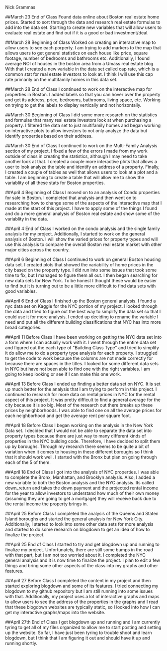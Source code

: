 Nick Grammas

##March 23 End of Class
Found data online about Boston real estate home prices. Started to sort through the data and research real estate formulas to add into the data set. Starting to create new variables that will allow users to evaluate real estate and find out if it is a good or bad investment/deal. 

##March 28 Beginning of Class
Worked on creating an interactive map to allow users to see each porperty. I am trying to add markers to the map that allows users to get general statistics on each house like price, square footage, number of bedrooms and bathrooms etc. Additionally, I found average NOI of houses in the boston area from a Umass real estate blog. With that I created a new variable in the data set called cap rate, which is a common stat for real estate investors to look at. I think I will use this cap rate primarily on the multifamily homes in this data set. 

##March 28 End of Class
I continued to work on the interactive map for properties in Boston. I added labels so that you can hover over the property and get its address, price, bedrooms, bathrooms, living space, etc. Working on trying to get the labels to display vertically and not horizontally. 

##March 30 Beginning of Class
I did some more research on the statistics and formulas that many real estate investors look at when purchasing a property. I filtered the data set to just multifamily homes and began working on interactive plots to allow investors to not only analyze the data but identify properties based on their address. 

##March 30 End of Class
I continued to work on the Multi-Family Analysis section of my project. I fixed a few of the errors I made from my work outside of class in creating the statistics, although I may need to take another look at that. I created a couple more interactive plots that allows a user to look analyze the table and identify an address of a property. Finally, I created a couple of tables as well that allows users to look at a plot and a table. I am beginning to create a table that will allow me to show the variablity of all these stats for Boston properties. 

##April 4 Beginning of Class
I moved on to an analysis of Condo properties for sale in Boston. I completed that analysis and then went on to researching how to change some of the aspects of the interactive map that I made at the start of this project. I have to apply some of the things I found and do a more general analysis of Boston real estate and show some of the variablity in the data. 

##April 4 End of Class
I worked on the condo analysis and the single family analysis for my project. Additionally, I started to work on the general analysis of Boston. I will show the varied prices for property types and will use this analysis to compare the overall Boston real estate market with other major cities across the country. 

##April 6 Beginning of Class
I continued to work on general Boston housing data set. I created plots that showed the variability of home prices in the city based on the property type. I did run into some issues that took some time to fix, but I managed to figure them all out. I then began searching for new data sets for New York. To be honest I thought these would be easier to find but it is turning out to be a little more difficult to find data sets with good variables. 

##April 6 End of Class
I finished up the Boston general analysis. I found a nyc data set on Kaggle for the NYC portion of my project. I looked through the data and tried to figure out the best way to simplify the data set so that I could use it for more analysis. I ended up deciding to rename the variable I need and put all the different building classifications that NYC has into more broad categories. 

##April 11 Before Class
I have been working on getting the NYC data set into a form where I can actually work with it. I went through the entire data set and figured out the each type of "Building Class Type" and tried to simplify it do allow me to do a property type analysis for each property. I struggled to get the code to work because the columns are not made correctly for because there are spaces in the titles. I looked for some different data sets in NYC but have not been able to find one with the right variables. I am going to keep looking or see if I can make this one work. 

##April 13 Before Class 
I ended up finding a better data set on NYC. It is set up much better for the analysis that I am trying to perform in this project. I continued to research for more data on rental prices in NYC for the rental aspect of this project. It was pretty difficult to find a general average for the city because it is so big. Most of the research out there breaks up these prices by neighborhoods. I was able to find one on all the average prices for each neighborhood and get the average rent per square foot. 

##April 18 Before Class
I began working on the analysis in the New York Data set. I decided that I would not be able to separate the data set into property types because there are just way to many different kinds of properties in the NYC building code. Therefore, I have decided to split them up by boroughs. Through my research there seems to be quite a bit of variation when it comes to housing in these different boroughs so I think that it should work well. I started with the Bronx but plan on going through each of the 5 of them. 

##April 18 End of Class
I got into the analysis of NYC properties. I was able to complete the Bronx, Manhattan, and Brooklyn analysis. Also, I added a new variable to both the Boston analysis and the NYC analysis. Its called down_return and takes the down payment and the projected rental income for the year to allow investors to understand how much of their own money (assuming they are going to get a mortgage) they will receive back due to the rental income the property brings in. 

##April 25 Before Class
I completed the analysis of the Queens and Staten Island boroughs and started the general analysis for New York City. Additionally, I started to look into some other data sets for more analysis and started to do some research on blogdown to get an idea of how to finalize the project. 

##April 25 End of Class
I started to try and get blogdown up and running to finalize my project. Unfortunately, there are still some bumps in the road with that part, but I am not too worried about it. I completed the NYC general analysis and it is now time to finalize the project. I plan to edit a few things and bring some other aspects of the class into my graphs and other features. 

##April 27 Before Class
I completed the content in my project and then started exploring blogdown and some of its features. I tried connecting my blogdown to my github repository but I am still running into some issues with that. Additionally, my project uses a lot of interactive graphs and maps to allow users to see the address of the properties in the graphs and I read that these blogdown websites are typically static, so I looked into how I can get my interactive graphs/maps into the website.

##April 27th End of Class 
I got blogdown up and running and I am currently tyring to get all of my files organized to allow me to start posting and setting up the website. So far, I have just been tyring to trouble shoot and learn blogdown, but I think that I am figuring it out and should have it up and running shortly. 